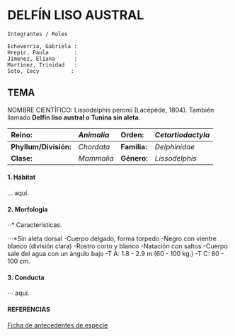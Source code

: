 DELFÍN LISO AUSTRAL
======

~~~
Integrantes / Roles

Echeverria, Gabriela :
Hrepic, Paula        :
Jimenez, Eliana      :
Martinez, Trinidad   :
Soto, Cecy          :
~~~

## TEMA

NOMBRE CIENTÍFICO: Lissodelphis peronii (Lacépède, 1804). También llamado **Delfín liso austral o Tunina sin aleta**.
               
| Reino:      | *Animalia*         | Orden:  | *Cetartiodactyla* |
| :------------- |:-----| :-----|:------------------|
| **Phyllum/División:**     | *Chordata* | **Familia:** |  *Delphinidae*     |
| **Clase:**     |  *Mammalia*      |   **Género:** |  *Lissodelphis*    |

 #### 1. Hábitat 
... aquí.

 #### 2. Morfología
 
⋅⋅* Características.

⋅⋅⋅*Sin aleta dorsal
-Cuerpo delgado, forma torpedo
-Negro con vientre blanco (división clara)
-Rostro corto y blanco
-Natación con saltos
-Cuerpo sale del agua con un ángulo bajo
-T A: 1.8 - 2.9 m (60 - 100 kg.)
-T C: 80 - 100 cm.

 #### 3. Conducta 
⋅⋅⋅ aquí.


#### REFERENCIAS
[Ficha de antecedentes de especie](http://www.mma.gob.cl/clasificacionespecies/fichas13proceso/fichas_PAC_13RCE/Lissodelphis_peronii_PAC_13RCE.pdf)
